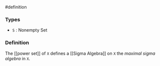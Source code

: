 #definition
### Types
- `S` : Nonempty Set
### Definition
The [[power set]] of `X` defines a [[Sigma Algebra]] on `X` the *maximal sigma algebra* in `X`. 
